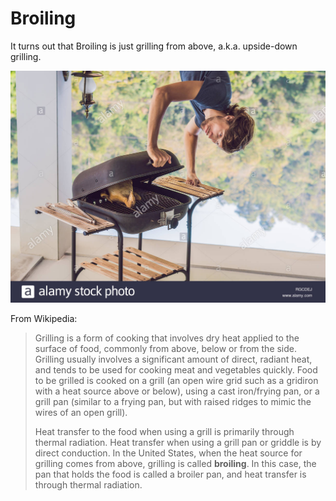 # Broiling

It turns out that Broiling is just grilling from above, a.k.a. upside-down grilling.

![](./images/grilling-from-above.jpg)

From Wikipedia:
> Grilling is a form of cooking that involves dry heat applied to the surface of food, commonly from above, below or from the side. Grilling usually involves a significant amount of direct, radiant heat, and tends to be used for cooking meat and vegetables quickly. Food to be grilled is cooked on a grill (an open wire grid such as a gridiron with a heat source above or below), using a cast iron/frying pan, or a grill pan (similar to a frying pan, but with raised ridges to mimic the wires of an open grill).
>
> Heat transfer to the food when using a grill is primarily through thermal radiation. Heat transfer when using a grill pan or griddle is by direct conduction. In the United States, when the heat source for grilling comes from above, grilling is called **broiling**. In this case, the pan that holds the food is called a broiler pan, and heat transfer is through thermal radiation.